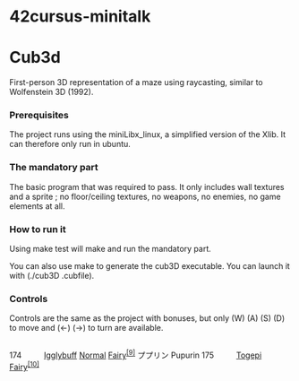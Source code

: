 # 42cursus-minitalk

# Cub3d
First-person 3D representation of a maze using raycasting, similar to Wolfenstein 3D (1992).
### Prerequisites
The project runs using the miniLibx_linux, a simplified version of the Xlib. It can therefore only run in ubuntu.

### The mandatory part
The basic program that was required to pass. It only includes wall textures and a sprite ; no floor/ceiling textures, no weapons, no enemies, no game elements at all.

### How to run it
Using make test will make and run the mandatory part.

You can also use make to generate the cub3D executable. You can launch it with (./cub3D .cubfile).

### Controls
Controls are the same as the project with bonuses, but only (W) (A) (S) (D) to move and (←) (→) to turn are available.

<tr>
<td>174
</td>
<td><a href="https://static.wikia.nocookie.net/pokemon/images/6/65/174.png/revision/latest?cb=20131103073628" class="image"><img alt="174.png" src="data:image/gif;base64,R0lGODlhAQABAIABAAAAAP///yH5BAEAAAEALAAAAAABAAEAQAICTAEAOw%3D%3D" decoding="async" width="32" height="32" data-image-name="174.png" data-image-key="174.png" data-src="https://static.wikia.nocookie.net/pokemon/images/6/65/174.png/revision/latest/scale-to-width-down/32?cb=20131103073628" class="lazyload" /></a>
</td>
<td><a href="/wiki/Igglybuff" title="Igglybuff">Igglybuff</a>
</td>
<td><span class="t-type type-normal"><a href="/wiki/Normal_type" title="Normal type"><span class="t-type2">Normal</span></a></span>
</td>
<td><span class="t-type type-fairy"><a href="/wiki/Fairy_type" title="Fairy type"><span class="t-type2">Fairy</span></a></span><sup id="cite_ref-9" class="reference"><a href="#cite_note-9">&#91;9&#93;</a></sup>
</td>
<td><span class="explain" title="Pupurin">ププリン</span>
</td>
<td>Pupurin
</td></tr>
<tr>
<td>175
</td>
<td><a href="https://static.wikia.nocookie.net/pokemon/images/2/24/175.png/revision/latest?cb=20131102222058" class="image"><img alt="175.png" src="data:image/gif;base64,R0lGODlhAQABAIABAAAAAP///yH5BAEAAAEALAAAAAABAAEAQAICTAEAOw%3D%3D" decoding="async" width="32" height="32" data-image-name="175.png" data-image-key="175.png" data-src="https://static.wikia.nocookie.net/pokemon/images/2/24/175.png/revision/latest/scale-to-width-down/32?cb=20131102222058" class="lazyload" /></a>
</td>
<td><a href="/wiki/Togepi" title="Togepi">Togepi</a>
</td>
<td><span class="t-type type-fairy"><a href="/wiki/Fairy_type" title="Fairy type"><span class="t-type2">Fairy</span></a></span><sup id="cite_ref-10" class="reference"><a href="#cite_note-10">&#91;10&#93;</a></sup>
</td>
<td>
</td>
